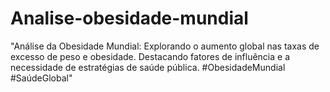 # Analise-obesidade-mundial
"Análise da Obesidade Mundial: Explorando o aumento global nas taxas de excesso de peso e obesidade. Destacando fatores de influência e a necessidade de estratégias de saúde pública. #ObesidadeMundial #SaúdeGlobal"
